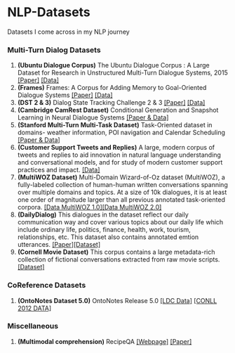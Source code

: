 # NLP-Datasets
Datasets I come across in my NLP journey

### Multi-Turn Dialog Datasets
1. **(Ubuntu Dialogue Corpus)** The Ubuntu Dialogue Corpus : A Large Dataset for Research in Unstructured Multi-Turn Dialogue Systems, 2015 [[Paper]](https://arxiv.org/abs/1506.08909) [[Data]](https://github.com/rkadlec/ubuntu-ranking-dataset-creator)
2. **(Frames)** Frames: A Corpus for Adding Memory to Goal-Oriented Dialogue Systems [[Paper]](https://arxiv.org/abs/1704.00057) [[Data]](https://datasets.maluuba.com/Frames/dl)
3. **(DST 2 & 3)** Dialog State Tracking Challenge 2 & 3 [[Paper]](http://camdial.org/~mh521/dstc/downloads/handbook.pdf) [[Data]](http://camdial.org/~mh521/dstc/)
4. **(Cambridge CamRest Dataset)** Conditional Generation and Snapshot Learning in Neural Dialogue Systems [[Paper & Data]](https://www.repository.cam.ac.uk/handle/1810/260970)
5. **(Stanford Multi-Turn Multi-Task Dataset)** Task-Oriented dataset in domains- weather information, POI navigation and Calendar Scheduling [[Paper & Data]](https://nlp.stanford.edu/blog/a-new-multi-turn-multi-domain-task-oriented-dialogue-dataset/)
6. **(Customer Support Tweets and Replies)**  A large, modern corpus of tweets and replies to aid innovation in natural language understanding and conversational models, and for study of modern customer support practices and impact. [[Data]](https://www.kaggle.com/thoughtvector/customer-support-on-twitter)
7. **(MultiWOZ Dataset)** Multi-Domain Wizard-of-Oz dataset (MultiWOZ), a fully-labeled collection of human-human written conversations spanning over multiple domains and topics. At a size of 10k dialogues, it is at least one order of magnitude larger than all previous annotated task-oriented corpora. [[Data MultiWOZ 1.0]](https://www.repository.cam.ac.uk/handle/1810/278720)[[Data MultiWOZ 2.0]](https://www.repository.cam.ac.uk/handle/1810/280608)
8. **(DailyDialog)** This dialogues in the dataset reflect our daily communication way and cover various topics
about our daily life which include ordinary life, politics, finance, health, work, tourism, relationships, etc. This dataset also contains annotated emtion utterances. [[Paper]](http://www.aclweb.org/anthology/I17-1099)[[Dataset]](https://aclanthology.info/papers/I17-1099/i17-1099)
9. **(Cornell Movie Dataset)** This corpus contains a large metadata-rich collection of fictional conversations extracted from raw movie scripts. [[Dataset]](http://www.cs.cornell.edu/~cristian/Cornell_Movie-Dialogs_Corpus.html)

### CoReference Datasets
1. **(OntoNotes Dataset 5.0)** OntoNotes Release 5.0 [[LDC Data]](https://catalog.ldc.upenn.edu/ldc2013t19) [[CONLL 2012 DATA]](http://conll.cemantix.org/2012/data.html)

### Miscellaneous
1. **(Multimodal comprehension)** RecipeQA [[Webpage]](https://hucvl.github.io/recipeqa/) [[Paper]](https://arxiv.org/pdf/1809.00812.pdf)
